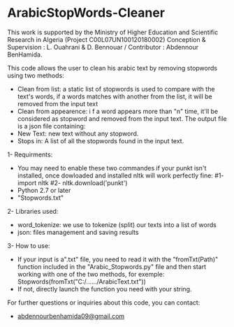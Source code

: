 # ArabicStopWords-Cleaner
This work is supported by the Ministry of Higher Education and Scientific Research in Algeria (Project C00L07UN100120180002)
Conception & Supervision : L. Ouahrani & D. Bennouar /  Contributor : Abdennour BenHamida.

This code allows the user to clean his arabic text by removing stopwords using two methods:
- Clean from list: a static list of stopwords is used to compare with the text's words, if a words matches with another from the list, it will be removed from the input text
- Clean from appearence: i f a word appears more than "n" time, it'll be considered as stopword and removed from the input text.
The output file is a json file containing:
- New Text: new text without any stopword.
- Stops in: A list of all the stopwords found in the input text.

1- Requirments: 
- You may need to enable these two commandes if your punkt isn't installed, once dowloaded and installed nltk will work perfectly fine:
  #1- import nltk
  #2- nltk.download('punkt')
- Python 2.7 or later
- "Stopwords.txt"

2- Libraries used:
- word_tokenize: we use to tokenize (split) our texts into a list of words
- json: files management and saving results

3- How to use:
  - If your input is a".txt" file, you need to read it with the "fromTxt(Path)" function included in the "Arabic_Stopwords.py" file and then start working with one of the two methods, for exemple: Stopwords(fromTxt("C:/....../ArabicText.txt"))
  - If not, directly launch the function you need with your string.
 
 For further questions or inquiries about this code, you can contact: 
 - abdennourbenhamida09@gmail.com
